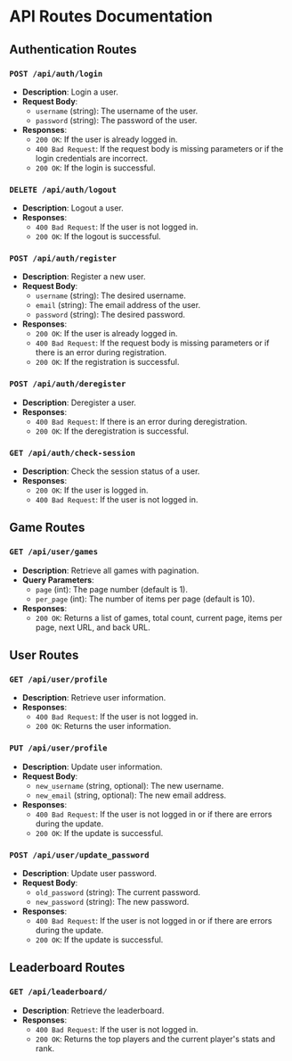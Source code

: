 # API Routes Documentation

## Authentication Routes

### `POST /api/auth/login`

- **Description**: Login a user.
- **Request Body**:
  - `username` (string): The username of the user.
  - `password` (string): The password of the user.
- **Responses**:
  - `200 OK`: If the user is already logged in.
  - `400 Bad Request`: If the request body is missing parameters or if the login credentials are incorrect.
  - `200 OK`: If the login is successful.

### `DELETE /api/auth/logout`

- **Description**: Logout a user.
- **Responses**:
  - `400 Bad Request`: If the user is not logged in.
  - `200 OK`: If the logout is successful.

### `POST /api/auth/register`

- **Description**: Register a new user.
- **Request Body**:
  - `username` (string): The desired username.
  - `email` (string): The email address of the user.
  - `password` (string): The desired password.
- **Responses**:
  - `200 OK`: If the user is already logged in.
  - `400 Bad Request`: If the request body is missing parameters or if there is an error during registration.
  - `200 OK`: If the registration is successful.

### `POST /api/auth/deregister`

- **Description**: Deregister a user.
- **Responses**:
  - `400 Bad Request`: If there is an error during deregistration.
  - `200 OK`: If the deregistration is successful.

### `GET /api/auth/check-session`

- **Description**: Check the session status of a user.
- **Responses**:
  - `200 OK`: If the user is logged in.
  - `400 Bad Request`: If the user is not logged in.

## Game Routes

### `GET /api/user/games`

- **Description**: Retrieve all games with pagination.
- **Query Parameters**:
  - `page` (int): The page number (default is 1).
  - `per_page` (int): The number of items per page (default is 10).
- **Responses**:
  - `200 OK`: Returns a list of games, total count, current page, items per page, next URL, and back URL.

## User Routes

### `GET /api/user/profile`

- **Description**: Retrieve user information.
- **Responses**:
  - `400 Bad Request`: If the user is not logged in.
  - `200 OK`: Returns the user information.

### `PUT /api/user/profile`

- **Description**: Update user information.
- **Request Body**:
  - `new_username` (string, optional): The new username.
  - `new_email` (string, optional): The new email address.
- **Responses**:
  - `400 Bad Request`: If the user is not logged in or if there are errors during the update.
  - `200 OK`: If the update is successful.

### `POST /api/user/update_password`

- **Description**: Update user password.
- **Request Body**:
  - `old_password` (string): The current password.
  - `new_password` (string): The new password.
- **Responses**:
  - `400 Bad Request`: If the user is not logged in or if there are errors during the update.
  - `200 OK`: If the update is successful.

## Leaderboard Routes

### `GET /api/leaderboard/`

- **Description**: Retrieve the leaderboard.
- **Responses**:
  - `400 Bad Request`: If the user is not logged in.
  - `200 OK`: Returns the top players and the current player's stats and rank.
